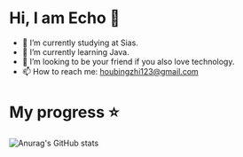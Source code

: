 # Hi, I am Echo 👋




- 🔭 I’m currently studying at Sias.
- 🌱 I’m currently learning Java.
- 👯 I’m looking to be your friend if you also love technology.
- 📫 How to reach me: houbingzhi123@gmail.com

# My progress ⭐
![Anurag's GitHub stats](https://github-readme-stats.vercel.app/api?username=LookSin&show_icons=true&theme=radical)



